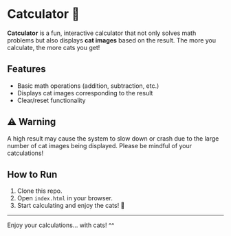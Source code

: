 # **Catculator** 🐾

**Catculator** is a fun, interactive calculator that not only solves math problems but also displays **cat images** based on the result. The more you calculate, the more cats you get! 

## **Features**
- Basic math operations (addition, subtraction, etc.)
- Displays cat images corresponding to the result
- Clear/reset functionality

## ⚠️ **Warning**
A high result may cause the system to slow down or crash due to the large number of cat images being displayed. Please be mindful of your catculations!

## **How to Run**
1. Clone this repo.
2. Open `index.html` in your browser.
3. Start calculating and enjoy the cats! 🐾

---

Enjoy your calculations... with cats! ^^
